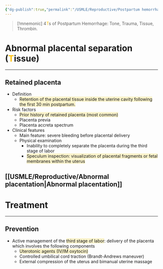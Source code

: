 ```yaml
---
{"dg-publish":true,"permalink":"/USMLE/Reproductive/Postpartum hemorrhage/"}
---
```


>[!mnemonic] 
>4<font color="#ffc000">T</font>s of Postpartum Hemorrhage: Tone, Trauma, Tissue, Thrombin.

# Abnormal placental separation (<font color="#ffc000">T</font>issue)
---
## Retained placenta
- Definition
	- <span style="background:rgba(240, 200, 0, 0.2)">Retention of the placental tissue inside the uterine cavity following the first 30 min postpartum.</span>
- Risk factors
	- <span style="background:rgba(240, 200, 0, 0.2)">Prior history of retained placenta (most common)</span>
	- Placenta previa
	- Placenta accreta spectrum
- Clinical features
	- Main feature: severe bleeding before placental delivery
	- Physical examination
		- Inability to completely separate the placenta during the third stage of labor
		- <span style="background:rgba(240, 200, 0, 0.2)">Speculum inspection: visualization of placental fragments or fetal membranes within the uterus</span>
## [[USMLE/Reproductive/Abnormal placentation\|Abnormal placentation]]

# Treatment
---
## Prevention
- Active management of the <span style="background:rgba(240, 200, 0, 0.2)">third stage of labor</span>: delivery of the placenta which involves the following components
	- <span style="background:rgba(240, 200, 0, 0.2)">Uterotonic agents (IV/IM oxytocin)</span>
	- Controlled umbilical cord traction (Brandt-Andrews maneuver)
	- External compression of the uterus and bimanual uterine massage
